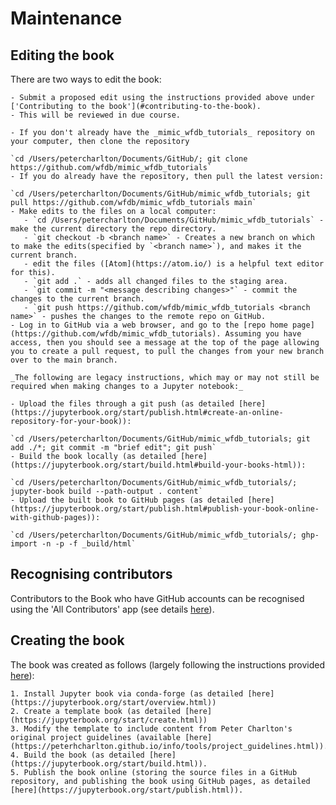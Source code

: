 # Maintenance

## Editing the book

There are two ways to edit the book:
```{dropdown} **1. Edit online:** Open to all
- Submit a proposed edit using the instructions provided above under ['Contributing to the book'](#contributing-to-the-book).
- This will be reviewed in due course.
```
```{dropdown} **2. Edit on a local computer:** Only open to project administrators
- If you don't already have the _mimic_wfdb_tutorials_ repository on your computer, then clone the repository

`cd /Users/petercharlton/Documents/GitHub/; git clone https://github.com/wfdb/mimic_wfdb_tutorials`
- If you do already have the repository, then pull the latest version:

`cd /Users/petercharlton/Documents/GitHub/mimic_wfdb_tutorials; git pull https://github.com/wfdb/mimic_wfdb_tutorials main`
- Make edits to the files on a local computer:
   - `cd /Users/petercharlton/Documents/GitHub/mimic_wfdb_tutorials` - make the current directory the repo directory.
   - `git checkout -b <branch name>` - Creates a new branch on which to make the edits(specified by `<branch name>`), and makes it the current branch.
   - edit the files ([Atom](https://atom.io/) is a helpful text editor for this).
   - `git add .` - adds all changed files to the staging area.
   - `git commit -m "<message describing changes>"` - commit the changes to the current branch.
   - `git push https://github.com/wfdb/mimic_wfdb_tutorials <branch name>` - pushes the changes to the remote repo on GitHub.
- Log in to GitHub via a web browser, and go to the [repo home page](https://github.com/wfdb/mimic_wfdb_tutorials). Assuming you have access, then you should see a message at the top of the page allowing you to create a pull request, to pull the changes from your new branch over to the main branch.

_The following are legacy instructions, which may or may not still be required when making changes to a Jupyter notebook:_

- Upload the files through a git push (as detailed [here](https://jupyterbook.org/start/publish.html#create-an-online-repository-for-your-book)):

`cd /Users/petercharlton/Documents/GitHub/mimic_wfdb_tutorials; git add ./*; git commit -m "brief edit"; git push`
- Build the book locally (as detailed [here](https://jupyterbook.org/start/build.html#build-your-books-html)):

`cd /Users/petercharlton/Documents/GitHub/mimic_wfdb_tutorials/; jupyter-book build --path-output . content`
- Upload the built book to GitHub pages (as detailed [here](https://jupyterbook.org/start/publish.html#publish-your-book-online-with-github-pages)):

`cd /Users/petercharlton/Documents/GitHub/mimic_wfdb_tutorials/; ghp-import -n -p -f _build/html`
```

## Recognising contributors

Contributors to the Book who have GitHub accounts can be recognised using the 'All Contributors' app (see details [here](https://allcontributors.org/docs/en/bot/usage)).

## Creating the book

The book was created as follows (largely following the instructions provided [here](https://jupyterbook.org/start/your-first-book.html)):
```{dropdown} **Steps to create the book:**
1. Install Jupyter book via conda-forge (as detailed [here](https://jupyterbook.org/start/overview.html))
2. Create a template book (as detailed [here](https://jupyterbook.org/start/create.html))
3. Modify the template to include content from Peter Charlton's original project guidelines (available [here](https://peterhcharlton.github.io/info/tools/project_guidelines.html)).
4. Build the book (as detailed [here](https://jupyterbook.org/start/build.html)).
5. Publish the book online (storing the source files in a GitHub repository, and publishing the book using GitHub pages, as detailed [here](https://jupyterbook.org/start/publish.html)).
```
